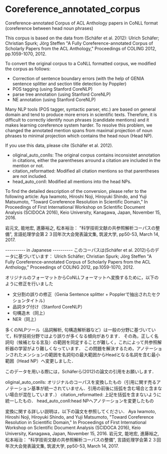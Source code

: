 # Coreference_annotated_corpus
Coreference-annotated Corpus of ACL Anthology papers in CoNLL format
(coreference between head noun phrases)

This corpus is based on the data from (Schäfer et al. 2012):
Ulrich Schäfer; Christian Spurk; Jörg Steffen
"A Fully Coreference-annotated Corpus of Scholarly Papers from the ACL Anthology," Proceedings of COLING 2012, pp.1059-1070, 2012.

To convert the original corpus to a CoNLL formatted corpus, we modified the corpus as follows:

* Correction of sentence boundary errors (with the help of GENIA sentence splitter and section title detection by Poppler)
* POS tagging (using Stanford CoreNLP)
* parse tree annotation (using Stanford CoreNLP)
* NE annotation (using Stanford CoreNLP)

Many NLP tools (POS tagger, syntactic parser, etc.) are based on general domain and tend to produce more errors in scientific texts.
Therefore, it is difficult to correctly identify noun phrases (candidate mentions) and it makes learning coreference system harder.  To resolve this problem, we changed the annotated mention spans from maximal projection of noun phrases to minimal projection which contains the head noun (Head NP).

If you use this data, please cite (Schäfer et al. 2012).

- oliginal_auto_conlls: The original corpus contains inconsistet annotation in citations, either the parentheses arround a citation are included in the mention or not.
- citation_reformatted: Modified all citation mentions so that parentheses are not included.
- head_auto_conll: Modified all mentions into the head NPs.

To find the detailed description of the conversion, please refer to the following article: 
Aya Iwamoto, Hiroshi Noji, Hiroyuki Shindo, and Yuji Matsumoto,
"Toward Coreference Resolution in Scientific Domain,"
 In Proceedings of First International Workshop on ScIentific Document Analysis (SCIDOCA 2016), Keio University, Kanagawa, Japan, November 15, 2016.

岩元文, 能地宏, 進藤裕之, 松本裕治：
"科学技術文献の共参照解析コーパスの整備",
言語処理学会第２３回年次大会発表論文集, 筑波大学, pp50-53, March 14, 2017.

---------- in Japanese ----------
このコーパスは(Schäfer et al. 2012)らのデータに基づいています：
Ulrich Schäfer; Christian Spurk; Jörg Steffen
"A Fully Coreference-annotated Corpus of Scholarly Papers from the ACL Anthology,"
Proceedings of COLING 2012, pp.1059-1070, 2012.

オリジナルのフォーマットからCoNLLフォーマットへ変換するために，以下のように修正を行いました
* 文分割の誤りの修正（Genia Sentence splitter + Popplerで抽出されたセクションタイトル）
* 品詞タグ付け（Stanford CoreNLP）
* 句構造木（同上）
* NER（同上）

多くのNLPツール（品詞解析, 句構造解析器など）は一般の分野に基づいていて，科学技術分野ではより誤りが多くなる傾向があります．
その為，正しく名詞句（候補となる言及）の範囲を同定することが難しく，これによって共参照解析器の学習がより難しくなっています．
この問題を解決するため，アノテーションされたメンションの範囲を名詞句の最大範囲からHeadとなる名詞を含む最小範囲（Head NP）へ変更しました．

このデータを用いる際には，Schäferら(2012)の論文の引用をお願いします．

oliginal_auto_conlls: オリジナルのコーパスを変換したもの（引用に関す売るアノテーション基準が統一されていません．引用の前後に括弧を含む場合と含まない場合が混在しています．）
citation_reformatted: 上記を括弧を含まないように統一したもの．
head_auto_conll:head NPへアノテーションを変更したもの

変換に関する詳しい説明は，以下の論文を参照してください．
Aya Iwamoto, Hiroshi Noji, Hiroyuki Shindo, and Yuji Matsumoto,
"Toward Coreference Resolution in Scientific Domain,"
 In Proceedings of First International Workshop on ScIentific Document Analysis (SCIDOCA 2016), Keio University, Kanagawa, Japan, November 15, 2016.
岩元文, 能地宏, 進藤裕之, 松本裕治：
"科学技術文献の共参照解析コーパスの整備",
言語処理学会第２３回年次大会発表論文集, 筑波大学, pp50-53, March 14, 2017.
